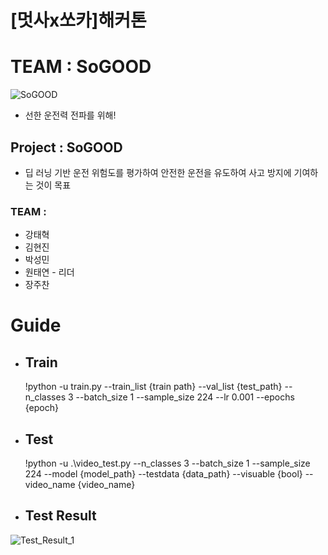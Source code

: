 # [멋사x쏘카]해커톤

# TEAM : SoGOOD
![SoGOOD](https://user-images.githubusercontent.com/34120950/148390331-6f4c18be-c0ce-4a91-93c4-5cdedfc81945.png)   
* 선한 운전력 전파를 위해!

## Project : SoGOOD   
  * 딥 러닝 기반 운전 위험도를 평가하여 안전한 운전을 유도하여 사고 방지에 기여하는 것이 목표

### TEAM :

  - 강태혁
  - 김현진
  - 박성민
  - 원태연 - 리더
  - 장주찬

# Guide   
  * ## Train   
    !python -u train.py --train_list {train path} --val_list {test_path} --n_classes 3 --batch_size 1 --sample_size 224 --lr 0.001 --epochs {epoch}   
  * ## Test   
    !python -u .\video_test.py --n_classes 3 --batch_size 1 --sample_size 224 --model {model_path} --testdata {data_path} --visuable {bool} --video_name {video_name}   
   * ## Test Result   
   ![Test_Result_1](https://user-images.githubusercontent.com/34120950/148389164-f04d34d9-3795-4208-b44d-c0b64e3f92f9.gif)
